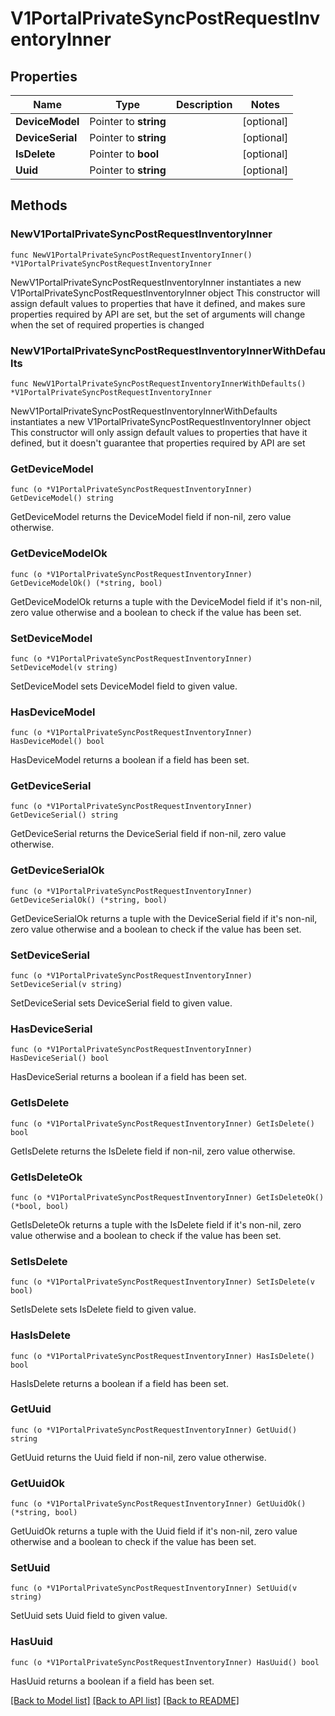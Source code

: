 # V1PortalPrivateSyncPostRequestInventoryInner

## Properties

Name | Type | Description | Notes
------------ | ------------- | ------------- | -------------
**DeviceModel** | Pointer to **string** |  | [optional] 
**DeviceSerial** | Pointer to **string** |  | [optional] 
**IsDelete** | Pointer to **bool** |  | [optional] 
**Uuid** | Pointer to **string** |  | [optional] 

## Methods

### NewV1PortalPrivateSyncPostRequestInventoryInner

`func NewV1PortalPrivateSyncPostRequestInventoryInner() *V1PortalPrivateSyncPostRequestInventoryInner`

NewV1PortalPrivateSyncPostRequestInventoryInner instantiates a new V1PortalPrivateSyncPostRequestInventoryInner object
This constructor will assign default values to properties that have it defined,
and makes sure properties required by API are set, but the set of arguments
will change when the set of required properties is changed

### NewV1PortalPrivateSyncPostRequestInventoryInnerWithDefaults

`func NewV1PortalPrivateSyncPostRequestInventoryInnerWithDefaults() *V1PortalPrivateSyncPostRequestInventoryInner`

NewV1PortalPrivateSyncPostRequestInventoryInnerWithDefaults instantiates a new V1PortalPrivateSyncPostRequestInventoryInner object
This constructor will only assign default values to properties that have it defined,
but it doesn't guarantee that properties required by API are set

### GetDeviceModel

`func (o *V1PortalPrivateSyncPostRequestInventoryInner) GetDeviceModel() string`

GetDeviceModel returns the DeviceModel field if non-nil, zero value otherwise.

### GetDeviceModelOk

`func (o *V1PortalPrivateSyncPostRequestInventoryInner) GetDeviceModelOk() (*string, bool)`

GetDeviceModelOk returns a tuple with the DeviceModel field if it's non-nil, zero value otherwise
and a boolean to check if the value has been set.

### SetDeviceModel

`func (o *V1PortalPrivateSyncPostRequestInventoryInner) SetDeviceModel(v string)`

SetDeviceModel sets DeviceModel field to given value.

### HasDeviceModel

`func (o *V1PortalPrivateSyncPostRequestInventoryInner) HasDeviceModel() bool`

HasDeviceModel returns a boolean if a field has been set.

### GetDeviceSerial

`func (o *V1PortalPrivateSyncPostRequestInventoryInner) GetDeviceSerial() string`

GetDeviceSerial returns the DeviceSerial field if non-nil, zero value otherwise.

### GetDeviceSerialOk

`func (o *V1PortalPrivateSyncPostRequestInventoryInner) GetDeviceSerialOk() (*string, bool)`

GetDeviceSerialOk returns a tuple with the DeviceSerial field if it's non-nil, zero value otherwise
and a boolean to check if the value has been set.

### SetDeviceSerial

`func (o *V1PortalPrivateSyncPostRequestInventoryInner) SetDeviceSerial(v string)`

SetDeviceSerial sets DeviceSerial field to given value.

### HasDeviceSerial

`func (o *V1PortalPrivateSyncPostRequestInventoryInner) HasDeviceSerial() bool`

HasDeviceSerial returns a boolean if a field has been set.

### GetIsDelete

`func (o *V1PortalPrivateSyncPostRequestInventoryInner) GetIsDelete() bool`

GetIsDelete returns the IsDelete field if non-nil, zero value otherwise.

### GetIsDeleteOk

`func (o *V1PortalPrivateSyncPostRequestInventoryInner) GetIsDeleteOk() (*bool, bool)`

GetIsDeleteOk returns a tuple with the IsDelete field if it's non-nil, zero value otherwise
and a boolean to check if the value has been set.

### SetIsDelete

`func (o *V1PortalPrivateSyncPostRequestInventoryInner) SetIsDelete(v bool)`

SetIsDelete sets IsDelete field to given value.

### HasIsDelete

`func (o *V1PortalPrivateSyncPostRequestInventoryInner) HasIsDelete() bool`

HasIsDelete returns a boolean if a field has been set.

### GetUuid

`func (o *V1PortalPrivateSyncPostRequestInventoryInner) GetUuid() string`

GetUuid returns the Uuid field if non-nil, zero value otherwise.

### GetUuidOk

`func (o *V1PortalPrivateSyncPostRequestInventoryInner) GetUuidOk() (*string, bool)`

GetUuidOk returns a tuple with the Uuid field if it's non-nil, zero value otherwise
and a boolean to check if the value has been set.

### SetUuid

`func (o *V1PortalPrivateSyncPostRequestInventoryInner) SetUuid(v string)`

SetUuid sets Uuid field to given value.

### HasUuid

`func (o *V1PortalPrivateSyncPostRequestInventoryInner) HasUuid() bool`

HasUuid returns a boolean if a field has been set.


[[Back to Model list]](../README.md#documentation-for-models) [[Back to API list]](../README.md#documentation-for-api-endpoints) [[Back to README]](../README.md)


